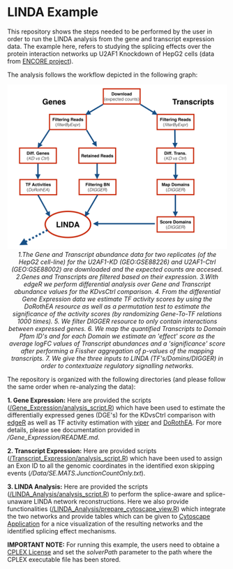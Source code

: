 # LINDA Example

This repository shows the steps needed to be performed by the user in order to run the LINDA analysis from the gene and transcript expression data. The example here, refers to studying the splicing effects over the protein interaction networks up U2AF1 Knockdown of HepG2 cells (data from [ENCORE project](https://www.encodeproject.org/encore-matrix/?type=Experiment&status=released&internal_tags=ENCORE)). 

The analysis follows the workflow depicted in the following graph:

<p align="center">
    <img src="https://github.com/enio23/LINDA_Example/blob/main/pipeline.jpeg" alt>
    <em> 1.The Gene and Transcript abundance data for two replicates (of the HepG2 cell-line) for the U2AF1-KD (GEO:GSE88226) and U2AF1-Ctrl (GEO:GSE88002) are downloaded and the expected counts are accesed. 2.Genes and Transcripts are filtered based on their expression. 3.With edgeR we perform differential analysis over Gene and Transcript abundance values for the KDvsCtrl comparison. 4. From the differential Gene Expression data we estimate TF activity scores by using the DoRothEA resource as well as a permutation test to estimate the significance of the activity scores (by randomizing Gene-To-TF relations 1000 times). 5. We filter DIGGER resource to only contain interactions between expressed genes. 6. We map the quantified Transcripts to Domain Pfam ID's and for each Domain we estimate an 'effect' score as the average logFC values of Transcript abundances and a 'significance' score after performing a Fissher aggregation of p-values of the mapping transcripts. 7. We give the three inputs to LINDA (TF's/Domins/DIGGER) in order to contextuaize regulatory signalling networks. </em>
</p>

The repository is organized with the following directories (and please follow the same order when re-analyzing the data):

**1. Gene Expression:** Here are provided the scripts ([/Gene_Expression/analysis_script.R](https://github.com/enio23/LINDA_Example/tree/main/Gene_Expression)) which have been used to estimate the differentially expressed genes (DGE's) for the KDvsCtrl comparison with [edgeR](http://bioconductor.org/packages/release/bioc/html/edgeR.html) as well as TF activity estimation with [viper](https://www.bioconductor.org/packages/release/bioc/html/viper.html) and [DoRothEA](https://www.bioconductor.org/packages/release/bioc/html/viper.html). For more details, please see documentation provided in */Gene_Expression/README.md*.

**2. Transcript Expression:** Here are provided scripts ([/Transcript_Expression/analysis_script.R](https://github.com/enio23/LINDA_Example/tree/main/Transcript_Expression)) which have been used to assign an Exon ID to all the genomic coordinates in the identified exon skipping events (*/Data/SE.MATS.JunctionCountOnly.txt*).

**3. LINDA Analysis:** Here are provided the scripts ([/LINDA_Analysis/analysis_script.R](https://github.com/enio23/LINDA_Example/blob/main/LINDA_Analysis/analysis_script.R)) to perform the splice-aware and splice-unaware LINDA network reconstructions. Here we also provide functionalities ([/LINDA_Analysis/prepare_cytoscape_view.R](https://github.com/enio23/LINDA_Example/blob/main/LINDA_Analysis/prepare_cytoscape_visualization.R)) which integrate the two networks and provide tables which can be given to [Cytoscape Application](https://cytoscape.org/) for a nice visualization of the resulting networks and the identified splicing effect mechanisms.

**IMPORTANT NOTE:** For running this example, the users need to obtaine a [CPLEX License](https://www.ibm.com/products/ilog-cplex-optimization-studio) and set the *solverPath* parameter to the path where the CPLEX executable file has been stored.
